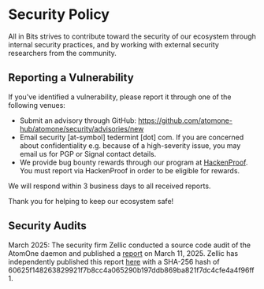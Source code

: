 # Security Policy

All in Bits strives to contribute toward the security of our ecosystem through
internal security practices, and by working with external security researchers
from the community.

## Reporting a Vulnerability

If you've identified a vulnerability, please report it through one of the
following venues:
* Submit an advisory through GitHub: https://github.com/atomone-hub/atomone/security/advisories/new
* Email security [at-symbol] tedermint [dot] com. If you are concerned about
  confidentiality e.g. because of a high-severity issue, you may email us for
  PGP or Signal contact details.
* We provide bug bounty rewards through our program at
  [HackenProof](https://hackenproof.com/all-in-bits). You must report via
  HackenProof in order to be eligible for rewards.

We will respond within 3 business days to all received reports. 

Thank you for helping to keep our ecosystem safe!

## Security Audits

March 2025: The security firm Zellic conducted a source code audit of the AtomOne daemon and 
published a [report](docs/AtomOne%20-%20Zellic%20Audit%20Report.pdf) on March 11, 2025. Zellic has 
independently published this report 
[here](https://github.com/Zellic/publications/blob/master/AtomOne%20-%20Zellic%20Audit%20Report.pdf) 
with a SHA-256 hash of 60625f148263829921f7b8cc4a065290b197ddb869ba821f7dc4cfe4a4f96ff1.
